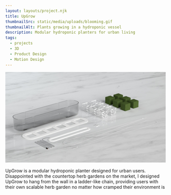```yaml
---
layout: layouts/project.njk
title: UpGrow
thumbnailSrc: static/media/uploads/blooming.gif
thumbnailAlt: Plants growing in a hydroponic vessel
description: Modular hydroponic planters for urban living
tags:
  - projects
  - 3D
  - Product Design
  - Motion Design
---
```

![UpGrow modules laid flat on a countertop](static/media/uploads/flatlay.jpg "UpGrow Hero Image")

UpGrow is a modular hydroponic planter designed for urban users. Disappointed with the countertop herb gardens on the market, I designed UpGrow to hang from the wall in a ladder-like chain, providing users with their own scalable herb garden no matter how cramped their environment is